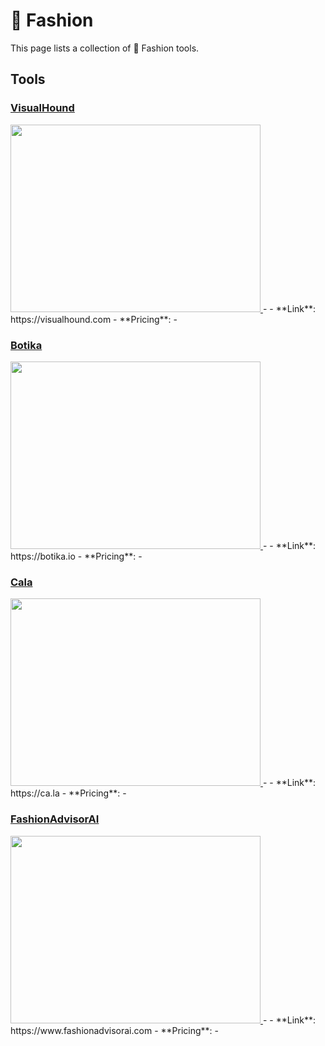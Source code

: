 # 👜 Fashion

This page lists a collection of 👜 Fashion tools.

## Tools

### [VisualHound](https://visualhound.com)
<a href="https://visualhound.com">
   <img src="VisualHound.png" width="400" height="300">
</a>
-
- **Link**: https://visualhound.com
- **Pricing**: -

### [Botika](https://botika.io)
<a href="https://botika.io">
   <img src="Botika.png" width="400" height="300">
</a>
-
- **Link**: https://botika.io
- **Pricing**: -

### [Cala](https://ca.la)
<a href="https://ca.la">
   <img src="Cala.png" width="400" height="300">
</a>
-
- **Link**: https://ca.la
- **Pricing**: -

### [FashionAdvisorAI](https://www.fashionadvisorai.com)
<a href="https://www.fashionadvisorai.com">
   <img src="FashionAdvisorAI.png" width="400" height="300">
</a>
-
- **Link**: https://www.fashionadvisorai.com
- **Pricing**: -

